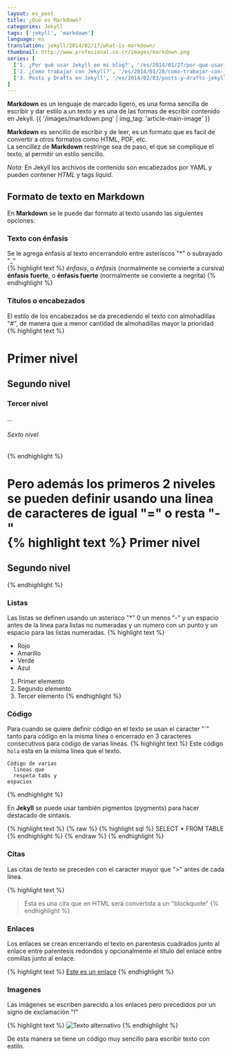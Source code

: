 ```yaml
---
layout: es_post
title: ¿Qué es Markdown?
categories: Jekyll
tags: ['jekyll', 'markdown']
language: es
translation: jekyll/2014/02/17/what-is-markdown/
thumbnail: http://www.profesional.co.cr/images/markdown.png
series: [
  ['1. ¿Por qué usar Jekyll en mi blog?', '/es/2014/01/27/por-que-usar-jekyll-en-mi-blog/'],
  ['2. ¿Como trabajar con Jekyll?', '/es/2014/01/28/como-trabajar-con-jekyll/'],
  ['3. Posts y Drafts en Jekyll', '/es/2014/02/03/posts-y-drafts-jekyll/']
]
---
```

__Markdown__ es un lenguaje de marcado ligero, es una forma sencilla de
escribir y dar estilo a un texto y es una de las formas de escribir
contenido en Jekyll.
{{ '/images/markdown.png' | img_tag: 'article-main-image' }}

__Markdown__ es sencillo de escribir y de leer, es un formato que es
facil de convertir a otros formatos como HTML, PDF, etc.  
La sencillez de __Markdown__ restringe sea de paso, el que se complique
el texto, al permitir un estilo sencillo.

_Nota:_ En Jekyll los archivos de contenido son encabezados por YAML y
pueden contener _HTML_ y tags _liquid_.

## Formato de texto en Markdown
En __Markdown__ se le puede dar formato al texto usando las siguientes
opciones:

### Texto con énfasis
Se le agrega énfasis al texto encerrandolo entre asteriscos "\*" o subrayado "\_"  
{% highlight text %}
*énfasis*, o _énfasis_ (normalmente se convierte a cursiva)
**énfasis fuerte**, o __énfasis fuerte__ (normalmente se convierte a negrita)
{% endhighlight %}

### Títulos o encabezados
El estilo de los encabezados se da precediendo el texto con almohadillas "#",
de manera que a menor cantidad de almohadillas mayor la prioridad  
{% highlight text %}
# Primer nivel
## Segundo nivel
### Tercer nivel
...
###### Sexto nivel
{% endhighlight %}

Pero además los primeros 2 niveles se pueden definir usando una linea de
caracteres de igual "=" o resta "-"  
{% highlight text %}
Primer nivel
============

Segundo nivel
-------------
{% endhighlight %}

### Listas
Las listas se definen usando un asterisco "\*" 0 un menos "-" y un
espacio antes de la linea para listas no numeradas y un numero con un
punto y un espacio para las listas numeradas.
{% highlight text %}
* Rojo
* Amarillo
* Verde
* Azul

1. Primer elemento
2. Segundo elemento
3. Tercer elemento
{% endhighlight %}

### Código
Para cuando se quiere definir código en el texto se usan el caracter
"\`" tanto para código en la misma linea o encerrado en 3 caracteres
consecutivos para código de varias lineas.
{% highlight text %}
Este código `hola` esta en la misma línea que el texto.

```
Código de varias
  lineas que
  respeta tabs y
espacios
```
{% endhighlight %}

En __Jekyll__ se puede usar también pigmentos (pygments) para hacer
destacado de sintaxis.

{% highlight text %}
{% raw %}
{% highlight sql %}
SELECT * FROM TABLE
{% endhighlight %}
{% endraw %}
{% endhighlight %}

### Citas
Las citas de texto se preceden con el caracter mayor que ">" antes de
cada linea.

{% highlight text %}
> Esta es una cita que en HTML será convertida a un "blockquote"
{% endhighlight %}

### Enlaces
Los enlaces se crean encerrando el texto en parentesis cuadrados junto
al enlace entre parentesis redondos y opcionalmente el título del enlace
entre comillas junto al enlace.

{% highlight text %}
[Este es un enlace](http://www.elsitio.com "Titulo va aquí")
{% endhighlight %}

### Imagenes
Las imágenes se escriben parecido a los enlaces pero precedidos por un
signo de exclamación "!"

{% highlight text %}
![Texto alternativo](http://www.elsitio.com/imagen.png "Titulo de la
imágen")
{% endhighlight %}

De esta manera se tiene un código muy sencillo para escribir texto con
estilo.
